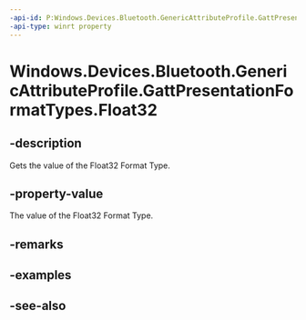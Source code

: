 ```yaml
---
-api-id: P:Windows.Devices.Bluetooth.GenericAttributeProfile.GattPresentationFormatTypes.Float32
-api-type: winrt property
---
```


<!-- Property syntax
public byte Float32 { get; }
-->

# Windows.Devices.Bluetooth.GenericAttributeProfile.GattPresentationFormatTypes.Float32

## -description
Gets the value of the Float32 Format Type.

## -property-value
The value of the Float32 Format Type.

## -remarks

## -examples

## -see-also
